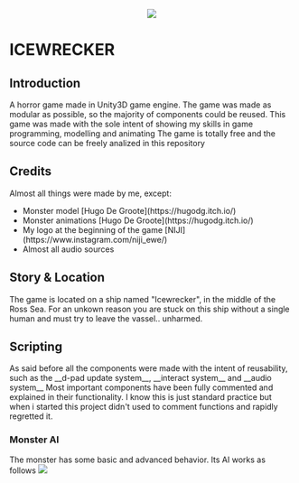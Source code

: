 <p align='center'> <img src='https://raw.githubusercontent.com/sfarina12/IceWrecker/main/Assets/Texture/github/Icewrecker_logo.png'> </p>
<h1>ICEWRECKER</h1>
<h2>Introduction</h2>
<p>
  A horror game made in Unity3D game engine.
  The game was made as modular as possible, so the majority of components could be reused.
  This game was made with the sole intent of showing my skills in game programming, modelling and animating
  The game is totally free and the source code can be freely analized in this repository 
</p>

<h2>Credits</h2>
<p>
Almost all things were made by me, except:
<ul>
  <li>Monster model [Hugo De Groote](https://hugodg.itch.io/)</li>
  <li>Monster animations [Hugo De Groote](https://hugodg.itch.io/)</li>
  <li>My logo at the beginning of the game [NIJI](https://www.instagram.com/niji_ewe/)</li>
  <li>Almost all audio sources</li>
</ul>
</p>

<h2>Story & Location</h2>
<p>
The game is located on a ship named "Icewrecker", in the middle of the Ross Sea. 
For an unkown reason you are stuck on this ship without a single human and must try to leave the vassel.. unharmed.
</p>

<h2>Scripting</h2>
<p>
As said before all the components were made with the intent of reusability, such as the __d-pad update system__, __interact system__ and __audio system__
Most important components have been fully commented and explained in their functionality. I know this is just standard practice but when i started this project
didn't used to comment functions and rapidly regretted it.
<h3>Monster AI</h3>
The monster has some basic and advanced behavior. Its AI works as follows
<img src='[https://raw.githubusercontent.com/sfarina12/IceWrecker/main/Assets/Texture/github/Icewrecker_logo.png](https://raw.githubusercontent.com/sfarina12/IceWrecker/main/AI.png)'>
</p>
